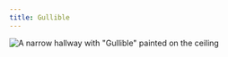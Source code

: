 ```yaml
---
title: Gullible
---
```

<img src="<%= @item.identifier %>gullible.jpg"
     alt='A narrow hallway with "Gullible" painted on the ceiling'
     class="wide" />

